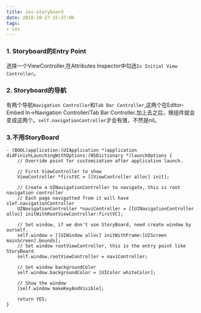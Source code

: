 ```yaml
---
title: ios-storyboard
date: 2018-10-27 15:37:06
tags:
- ios
---
```


### 1. Storyboard的Entry Point
选择一个ViewController,在Attributes Inspector中勾选`Is Initial View Controller`。

### 2. Storyboard的导航
有两个导航`Navigation Controller`和`Tab Bar Controller`,这两个在Editor-Embed In->Navigation Controller/Tab Bar Controller.加上去之后，根组件就会变成这两个。`self.navigationController`才会有值，不然是nil。

### 3.不用StoryBoard
``` oc
- (BOOL)application:(UIApplication *)application didFinishLaunchingWithOptions:(NSDictionary *)launchOptions {
    // Override point for customization after application launch.
    
    // First ViewController to show
    ViewController *firstVC = [[ViewController alloc] init];
    
    // Create a UINavigationController to navigate, this is root navigation controller
    // Each page navigatted from it will have slef.navigationController
    UINavigationController *naviController = [[UINavigationController alloc] initWithRootViewController:firstVC];

    // Set window, if we don't use StoryBoard, need create window by ourself.
    self.window = [[UIWindow alloc] initWithFrame:[UIScreen mainScreen].bounds];
    // Set window rootViewController, this is the entry point like StoryBoard
    self.window.rootViewController = naviController;
    
    // Set window backgroundColor
    self.window.backgroundColor = [UIColor whiteColor];
    
    // Show the window
    [self.window makeKeyAndVisible];

    return YES;
}
```
